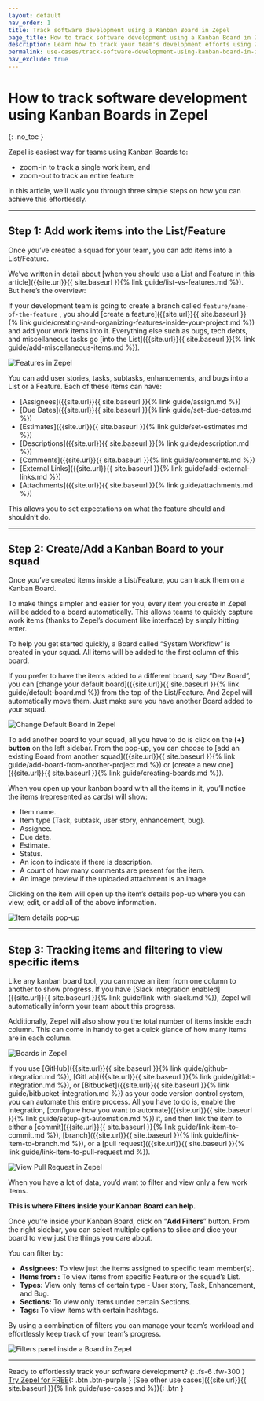 ```yaml
---
layout: default
nav_order: 1
title: Track software development using a Kanban Board in Zepel
page_title: How to track software development using a Kanban Board in Zepel?
description: Learn how to track your team's development efforts using Zepel's kanban board. Follow this three-step guide to get started quickly.
permalink: use-cases/track-software-development-using-kanban-board-in-zepel/
nav_exclude: true
---
```


# How to track software development using Kanban Boards in Zepel
{: .no_toc }

Zepel is easiest way for teams using Kanban Boards to:
- zoom-in to track a single work item, and
- zoom-out to track an entire feature

In this article, we’ll walk you through three simple steps on how you can achieve this effortlessly.

---

## Step 1: Add work items into the List/Feature

Once you’ve created a squad for your team, you can add items into a List/Feature. 

We’ve written in detail about [when you should use a List and Feature in this article]({{site.url}}{{ site.baseurl }}{% link guide/list-vs-features.md %}). But here’s the overview:

If your development team is going to create a branch called `feature/name-of-the-feature` , you should [create a feature]({{site.url}}{{ site.baseurl }}{% link guide/creating-and-organizing-features-inside-your-project.md %}) and add your work items into it. Everything else such as bugs, tech debts, and miscellaneous tasks go [into the List]({{site.url}}{{ site.baseurl }}{% link guide/add-miscellaneous-items.md %}).

![Features in Zepel](/guide/assets/uploads/zepel-items.png)

You can add user stories, tasks, subtasks, enhancements, and bugs into a List or a Feature. Each of these items can have:

- [Assignees]({{site.url}}{{ site.baseurl }}{% link guide/assign.md %})
- [Due Dates]({{site.url}}{{ site.baseurl }}{% link guide/set-due-dates.md %})
- [Estimates]({{site.url}}{{ site.baseurl }}{% link guide/set-estimates.md %})
- [Descriptions]({{site.url}}{{ site.baseurl }}{% link guide/description.md %})
- [Comments]({{site.url}}{{ site.baseurl }}{% link guide/comments.md %})
- [External Links]({{site.url}}{{ site.baseurl }}{% link guide/add-external-links.md %})
- [Attachments]({{site.url}}{{ site.baseurl }}{% link guide/attachments.md %})

This allows you to set expectations on what the feature should and shouldn’t do.

---

## Step 2: Create/Add a Kanban Board to your squad

Once you’ve created items inside a List/Feature, you can track them on a Kanban Board. 

To make things simpler and easier for you, every item you create in Zepel will be added to a board automatically. This allows teams to quickly capture work items (thanks to Zepel’s document like interface) by simply hitting enter. 

To help you get started quickly, a Board called “System Workflow” is created in your squad. All items will be added to the first column of this board. 

If you prefer to have the items added to a different board, say “Dev Board”, you can [change your default board]({{site.url}}{{ site.baseurl }}{% link guide/default-board.md %}) from the top of the List/Feature. And Zepel will automatically move them. Just make sure you have another Board added to your squad.

![Change Default Board in Zepel](/guide/assets/uploads/zepel-change-default-board.png)

To add another board to your squad, all you have to do is click on the **(+) button** on the left sidebar. From the pop-up, you can choose to [add an existing Board from another squad]({{site.url}}{{ site.baseurl }}{% link guide/add-board-from-another-project.md %}) or [create a new one]({{site.url}}{{ site.baseurl }}{% link guide/creating-boards.md %}).

When you open up your kanban board with all the items in it, you’ll notice the items (represented as cards) will show:

- Item name.
- Item type (Task, subtask, user story, enhancement, bug).
- Assignee.
- Due date.
- Estimate.
- Status.
- An icon to indicate if there is description.
- A count of how many comments are present for the item.
- An image preview if the uploaded attachment is an image.

Clicking on the item will open up the item’s details pop-up where you can view, edit, or add all of the above information. 

![Item details pop-up](/guide/assets/uploads/item-descriptions.png "Item details pop-up")

---

## Step 3: Tracking items and filtering to view specific items

Like any kanban board tool, you can move an item from one column to another to show progress. If you have [Slack integration enabled]({{site.url}}{{ site.baseurl }}{% link guide/link-with-slack.md %}), Zepel will automatically inform your team about this progress.

Additionally, Zepel will also show you the total number of items inside each column. This can come in handy to get a quick glance of how many items are in each column.

![Boards in Zepel](/guide/assets/uploads/zepel-boards.png "Boards in Zepel")

If you use [GitHub]({{site.url}}{{ site.baseurl }}{% link guide/github-integration.md %}), [GitLab]({{site.url}}{{ site.baseurl }}{% link guide/gitlab-integration.md %}), or [Bitbucket]({{site.url}}{{ site.baseurl }}{% link guide/bitbucket-integration.md %}) as your code version control system, you can automate this entire process. All you have to do is, enable the integration, [configure how you want to automate]({{site.url}}{{ site.baseurl }}{% link guide/setup-git-automation.md %}) it, and then link the item to either a [commit]({{site.url}}{{ site.baseurl }}{% link guide/link-item-to-commit.md %}), [branch]({{site.url}}{{ site.baseurl }}{% link guide/link-item-to-branch.md %}), or a [pull request]({{site.url}}{{ site.baseurl }}{% link guide/link-item-to-pull-request.md %}).

![View Pull Request in Zepel](/guide/assets/uploads/zepel-pull-request-opened.png "View Pull Request")

When you have a lot of data, you’d want to filter and view only a few work items.

**This is where Filters inside your Kanban Board can help.**

Once you’re inside your Kanban Board, click on “**Add Filters**” button. From the right sidebar, you can select multiple options to slice and dice your board to view just the things you care about.

You can filter by:

* **Assignees:** To view just the items assigned to specific team member(s).
* **Items from :** To view items from specific Feature or the squad’s List.
* **Types:** View only items of certain type - User story, Task, Enhancement, and Bug.
* **Sections:** To view only items under certain Sections.
* **Tags:** To view items with certain hashtags.

By using a combination of filters you can manage your team’s workload and effortlessly keep track of your team’s progress. 

![Filters panel inside a Board in Zepel](/guide/assets/uploads/zepel-boards-filters.png "Board's Filter panel")

---

Ready to effortlessly track your software development?
{: .fs-6 .fw-300 }
[Try Zepel for FREE](https://zepel.io/?utm_source=zepelguide&utm_medium=usecases&utm_campaign=how-to-run-sprints){: .btn .btn-purple } 
[See other use cases]({{site.url}}{{ site.baseurl }}{% link guide/use-cases.md %}){: .btn }